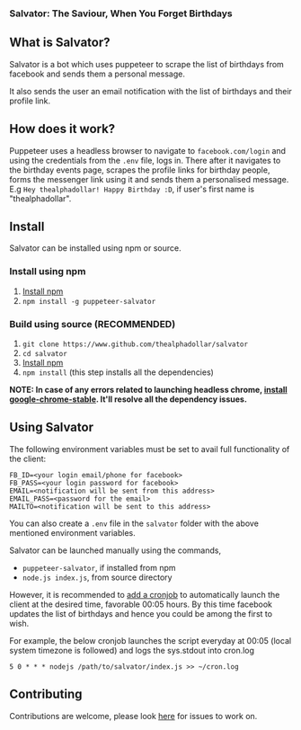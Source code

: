 ### Salvator: The Saviour, When You Forget Birthdays

## What is Salvator?
Salvator is a bot which uses puppeteer to scrape the list of birthdays from facebook and sends them a personal
message.

It also sends the user an email notification with the list of birthdays and their profile link.

## How does it work?
Puppeteer uses a headless browser to navigate to `facebook.com/login` and using the credentials from the `.env` file,
logs in. There after it navigates to the birthday events page, scrapes the profile links for birthday people, forms
the messenger link using it and sends them a personalised message.<br/>
E.g `Hey thealphadollar! Happy Birthday :D`, if user's first name is "thealphadollar".

## Install
Salvator can be installed using npm or source.

### Install using npm
1. [Install npm](https://www.npmjs.com/get-npm)
2. `npm install -g puppeteer-salvator`

### Build using source (RECOMMENDED)
1. `git clone https://www.github.com/thealphadollar/salvator`
2. `cd salvator`
3. [Install npm](https://www.npmjs.com/get-npm)
4. `npm install` (this step installs all the dependencies)

**NOTE: In case of any errors related to launching headless chrome, [install google-chrome-stable](https://www.linuxbabe.com/ubuntu/install-google-chrome-ubuntu-16-04-lts).
 It'll resolve all the dependency issues.**

## Using Salvator
The following environment variables must be set to avail full functionality of the client:
```$xslt
FB_ID=<your login email/phone for facebook>
FB_PASS=<your login password for facebook>
EMAIL=<notification will be sent from this address>
EMAIL_PASS=<password for the email>
MAILTO=<notification will be sent to this address>
```

You can also create a `.env` file in the `salvator` folder with the above mentioned environment variables.

Salvator can be launched manually using the commands,
- `puppeteer-salvator`, if installed from npm
- `node.js index.js`, from source directory

However, it is recommended to [add a cronjob](https://www.cyberciti.biz/faq/how-do-i-add-jobs-to-cron-under-linux-or-unix-oses/) to automatically launch the client at the desired time, 
favorable 00:05 hours. By this time facebook updates the list of birthdays and hence you could be among the first to
 wish.
 
For example, the below cronjob launches the script everyday at 00:05 (local system timezone is followed) and logs the sys.stdout into cron.log
```
5 0 * * * nodejs /path/to/salvator/index.js >> ~/cron.log
``` 
## Contributing
Contributions are welcome, please look [here](www.github.com/thealphadollar/salvator/issues) for issues to work on.